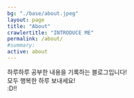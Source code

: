 ```yaml
---
bg: "./base/about.jpeg"
layout: page
title: "About"
crawlertitle: "INTRODUCE ME"
permalink: /about/
#summary:
active: about
---
```


하루하루 공부한 내용을 기록하는 블로그입니다!<br>
모두 행복한 하루 보내세요! <br>
:D!!